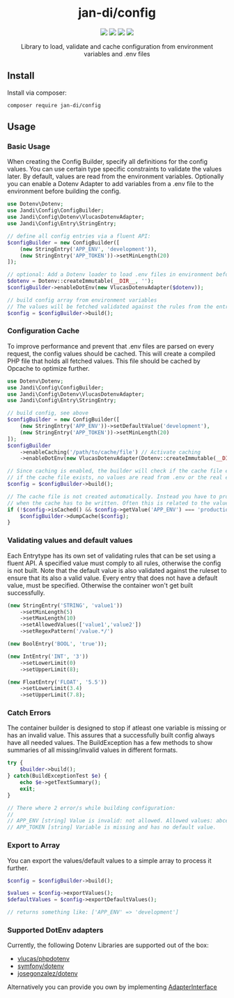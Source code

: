 <h1 align="center">jan-di/config</h1>
<p align="center">
    <a alt="Packagist" href="https://packagist.org/packages/jan-di/config"><img src="https://img.shields.io/packagist/v/jan-di/config"></a>
    <a alt="Packagist" href="https://packagist.org/packages/jan-di/config"><img src="https://img.shields.io/packagist/stars/jan-di/config"></a>
    <a alt="Packagist" href="https://packagist.org/packages/jan-di/config"><img src="https://img.shields.io/packagist/php-v/jan-di/config"/></a>
    <a alt="LICENSE" href="https://github.com/jan-di/php-config/blob/main/LICENSE"><img src="https://img.shields.io/packagist/l/jan-di/config"/></a>
</p>
<p align="center">
Library to load, validate and cache configuration from environment variables and .env files
<p>

## Install

Install via composer:

`composer require jan-di/config`

## Usage

### Basic Usage

When creating the Config Builder, specify all definitions for the config values. You can use certain type specific constraints to validate the values later. By default, values are read from the environment variables. Optionally you can enable a Dotenv Adapter to add variables from a .env file to the environment before building the config.

```php
use Dotenv\Dotenv;
use Jandi\Config\ConfigBuilder;
use Jandi\Config\Dotenv\VlucasDotenvAdapter;
use Jandi\Config\Entry\StringEntry;

// define all config entries via a fluent API:
$configBuilder = new ConfigBuilder([
    (new StringEntry('APP_ENV', 'development')),
    (new StringEntry('APP_TOKEN'))->setMinLength(20)
]);

// optional: Add a Dotenv loader to load .env files in environment before building config
$dotenv = Dotenv::createImmutable(__DIR__, '');
$configBuilder->enableDotEnv(new VlucasDotenvAdapter($dotenv));

// build config array from environment variables
// The values will be fetched validated against the rules from the entries.
$config = $configBuilder->build();
```

### Configuration Cache

To improve performance and prevent that .env files are parsed on every request, the config values should be cached. This will create a compiled PHP file that holds all fetched values. This file should be cached by Opcache to optimize further.

```php
use Dotenv\Dotenv;
use Jandi\Config\ConfigBuilder;
use Jandi\Config\Dotenv\VlucasDotenvAdapter;
use Jandi\Config\Entry\StringEntry;

// build config, see above
$configBuilder = new ConfigBuilder([
    (new StringEntry('APP_ENV'))->setDefaultValue('development'),
    (new StringEntry('APP_TOKEN'))->setMinLength(20)
]);
$configBuilder
    ->enableCaching('/path/to/cache/file') // Activate caching
    ->enableDotEnv(new VlucasDotenvAdapter(Dotenv::createImmutable(__DIR__, '.env')));

// Since caching is enabled, the builder will check if the cache file exists.
// if the cache file exists, no values are read from .env or the real environment.
$config = $configBuilder->build();

// The cache file is not created automatically. Instead you have to provide a condition,
// when the cache has to be written. Often this is related to the values inside the config.
if (!$config->isCached() && $config->getValue('APP_ENV') === 'production') {
    $configBuilder->dumpCache($config);
}
```

### Validating values and default values

Each Entrytype has its own set of validating rules that can be set using a fluent API. A specified value must comply to all rules, otherwise the config is not built. 
Note that the default value is also validated against the ruleset to ensure that its also a valid value. Every entry that does not have a default value, must be specified. Otherwise the container won't get built successfully.

```php
(new StringEntry('STRING', 'value1'))
    ->setMinLength(5)
    ->setMaxLength(10)
    ->setAllowedValues(['value1','value2'])
    ->setRegexPattern('/value.*/')

(new BoolEntry('BOOL', 'true'));

(new IntEntry('INT', '3'))
    ->setLowerLimit(0)
    ->setUpperLimit(8);

(new FloatEntry('FLOAT', '5.5'))
    ->setLowerLimit(3.4)
    ->setUpperLimit(7.8);
```

### Catch Errors

The container builder is designed to stop if atleast one variable is missing or has an invalid value. This assures that a successfully built config always have all needed values. The BuildException has a few methods to show summaries of all missing/invalid values in different formats.

```php
try {
    $builder->build();
} catch(BuildExceptionTest $e) {
    echo $e->getTextSummary();
    exit;
}

// There where 2 error/s while building configuration:
// 
// APP_ENV [string] Value is invalid: not allowed. Allowed values: abce.
// APP_TOKEN [string] Variable is missing and has no default value.
```

### Export to Array

You can export the values/default values to a simple array to process it further.

```php
$config = $configBuilder->build();

$values = $config->exportValues();
$defaultValues = $config->exportDefaultValues();

// returns something like: ['APP_ENV' => 'development']
```

### Supported DotEnv adapters

Currently, the following Dotenv Libraries are supported out of the box:

- [vlucas/phpdotenv](https://github.com/vlucas/phpdotenv)
- [symfony/dotenv](https://github.com/symfony/dotenv)
- [josegonzalez/dotenv](https://github.com/josegonzalez/php-dotenv)

Alternatively you can provide you own by implementing [AdapterInterface](https://github.com/jan-di/php-config/blob/main/src/Dotenv/AdapterInterface.php)
